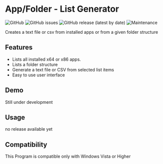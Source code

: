 # App/Folder - List Generator

![GitHub](https://img.shields.io/github/license/CruentoDraco/App-Folder-List-Generator)
![GitHub issues](https://img.shields.io/github/issues-raw/CruentoDraco/App-Folder-List-Generator)
![GitHub release (latest by date)](https://img.shields.io/github/v/release/CruentoDraco/App-Folder-List-Generator)
![Maintenance](https://img.shields.io/maintenance/yes/2021)

Creates a text file or csv from installed apps or from a given folder structure

## Features

- Lists all installed x64 or x86 apps.
- Lists a folder structure
- Generate a text file or CSV from selected list items
- Easy to use user interface

## Demo

Still under development

## Usage

no release available yet

## Compatibility

This Program is compatible only with Windows Vista or Higher